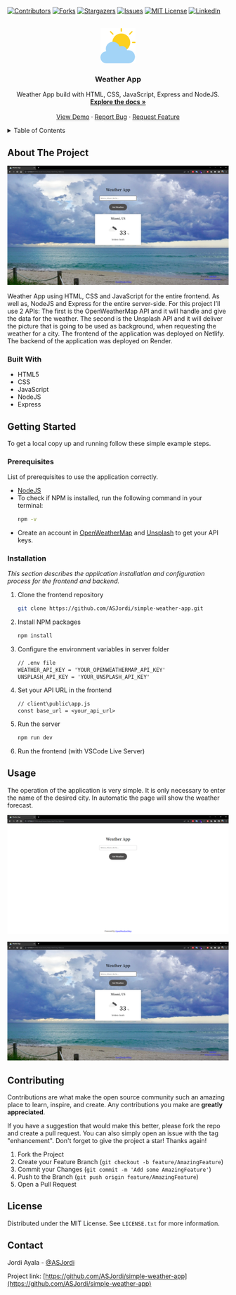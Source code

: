 <a name="readme-top"></a>

[![Contributors][contributors-shield]][contributors-url]
[![Forks][forks-shield]][forks-url]
[![Stargazers][stars-shield]][stars-url]
[![Issues][issues-shield]][issues-url]
[![MIT License][license-shield]][license-url]
[![LinkedIn][linkedin-shield]][linkedin-url]

<!-- PROJECT LOGO -->
<br />
<div align="center">
  <a href="https://github.com/ASJordi/simple-weather-app">
    <img src="client/public/images/logo.png" alt="Logo" width="80" height="80">
  </a>

  <h3 align="center">Weather App</h3>

  <p align="center">
    Weather App build with HTML, CSS, JavaScript, Express and NodeJS.
    <br />
    <a href="https://github.com/ASJordi/simple-weather-app"><strong>Explore the docs »</strong></a>
    <br />
    <br />
    <a href="https://weather-app-nodejs.netlify.app">View Demo</a>
    ·
    <a href="https://github.com/ASJordi/simple-weather-app/issues">Report Bug</a>
    ·
    <a href="https://github.com/ASJordi/simple-weather-app/issues">Request Feature</a>
  </p>
</div>

<!-- TABLE OF CONTENTS -->
<details>
  <summary>Table of Contents</summary>
  <ol>
    <li>
      <a href="#about-the-project">About The Project</a>
      <ul>
        <li><a href="#built-with">Built With</a></li>
      </ul>
    </li>
    <li>
      <a href="#getting-started">Getting Started</a>
      <ul>
        <li><a href="#prerequisites">Prerequisites</a></li>
        <li><a href="#installation">Installation</a></li>
      </ul>
    </li>
    <li><a href="#usage">Usage</a></li>
    <li><a href="#contributing">Contributing</a></li>
    <li><a href="#license">License</a></li>
    <li><a href="#contact">Contact</a></li>
  </ol>
</details>

<!-- ABOUT THE PROJECT -->

## About The Project

[![Product Name Screen Shot][product-screenshot]](https://weather-app-nodejs.netlify.app)

Weather App using HTML, CSS and JavaScript for the entire frontend. As well as, NodeJS and Express for the entire server-side.
For this project I’ll use 2 APIs: The first is the OpenWeatherMap API and it will handle and give the data for the weather. The second is the Unsplash API and it will deliver the picture that is going to be used as background, when requesting the weather for a city. The frontend of the application was deployed on Netlify. The backend of the application was deployed on Render.

### Built With

- HTML5
- CSS
- JavaScript
- NodeJS
- Express

<!-- GETTING STARTED -->

## Getting Started

To get a local copy up and running follow these simple example steps.

### Prerequisites

List of prerequisites to use the application correctly.

- [NodeJS](https://nodejs.org/en/download)
- To check if NPM is installed, run the following command in your terminal:
  ```sh
  npm -v
  ```
- Create an account in [OpenWeatherMap](https://openweathermap.org/api) and [Unsplash](https://unsplash.com/developers) to get your API keys.

### Installation

_This section describes the application installation and configuration process for the frontend and backend._

1. Clone the frontend repository
   ```sh
   git clone https://github.com/ASJordi/simple-weather-app.git
   ```
2. Install NPM packages
   ```sh
   npm install
   ```
3. Configure the environment variables in server folder
   ```JS
   // .env file
   WEATHER_API_KEY = 'YOUR_OPENWEATHERMAP_API_KEY'
   UNSPLASH_API_KEY = 'YOUR_UNSPLASH_API_KEY'
   ```
4. Set your API URL in the frontend
   ```JS
   // client\public\app.js
   const base_url = <your_api_url>
   ```
5. Run the server
   ```sh
   npm run dev
   ```
6. Run the frontend (with VSCode Live Server)

<!-- USAGE EXAMPLES -->

## Usage

The operation of the application is very simple. It is only necessary to enter the name of the desired city. In automatic the page will show the weather forecast.

[![Product Name Screen Shot][product-screenshot-empty]]()

[![Product Name Screen Shot][product-screenshot]]()

<!-- CONTRIBUTING -->

## Contributing

Contributions are what make the open source community such an amazing place to learn, inspire, and create. Any contributions you make are **greatly appreciated**.

If you have a suggestion that would make this better, please fork the repo and create a pull request. You can also simply open an issue with the tag "enhancement".
Don't forget to give the project a star! Thanks again!

1. Fork the Project
2. Create your Feature Branch (`git checkout -b feature/AmazingFeature`)
3. Commit your Changes (`git commit -m 'Add some AmazingFeature'`)
4. Push to the Branch (`git push origin feature/AmazingFeature`)
5. Open a Pull Request

<!-- LICENSE -->

## License

Distributed under the MIT License. See `LICENSE.txt` for more information.

<!-- CONTACT -->

## Contact

Jordi Ayala - [@ASJordi](https://twitter.com/ASJordi)

Project link: [https://github.com/ASJordi/simple-weather-app](https://github.com/ASJordi/simple-weather-app)

[contributors-shield]: https://img.shields.io/github/contributors/ASJordi/simple-weather-app.svg?style=for-the-badge
[contributors-url]: https://github.com/ASJordi/simple-weather-app/graphs/contributors
[forks-shield]: https://img.shields.io/github/forks/ASJordi/simple-weather-app.svg?style=for-the-badge
[forks-url]: https://github.com/ASJordi/simple-weather-app/network/members
[stars-shield]: https://img.shields.io/github/stars/ASJordi/simple-weather-app.svg?style=for-the-badge
[stars-url]: https://github.com/ASJordi/simple-weather-app/stargazers
[issues-shield]: https://img.shields.io/github/issues/ASJordi/simple-weather-app.svg?style=for-the-badge
[issues-url]: https://github.com/ASJordi/simple-weather-app/issues
[license-shield]: https://img.shields.io/github/license/ASJordi/simple-weather-app.svg?style=for-the-badge
[license-url]: https://github.com/ASJordi/simple-weather-app/blob/master/LICENSE.txt
[linkedin-shield]: https://img.shields.io/badge/-LinkedIn-black.svg?style=for-the-badge&logo=linkedin&colorB=555
[linkedin-url]: https://linkedin.com/in/ASJordi
[product-screenshot]: client/public/images/screenshot.png
[product-screenshot-empty]: client/public/images/screenshot-empty.png
